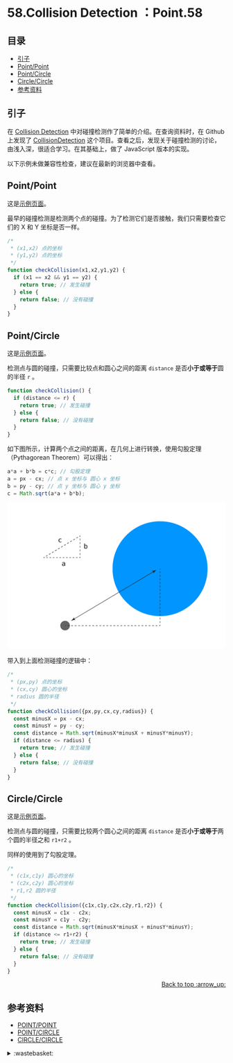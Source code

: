 # 58.Collision Detection ：Point.58
## <a name="index"></a> 目录
- [引子](#start)
- [Point/Point](#situation1)
- [Point/Circle](#situation2)
- [Circle/Circle](#situation3)
- [参考资料](#reference)


## <a name="start"></a> 引子
在 [Collision Detection][url-blog-46] 中对碰撞检测作了简单的介绍。在查询资料时，在 Github 上发现了 [CollisionDetection][url-github-1] 这个项目。查看之后，发现关于碰撞检测的讨论，由浅入深，很适合学习。在其基础上，做了 JavaScript 版本的实现。

以下示例未做兼容性检查，建议在最新的浏览器中查看。

## <a name="situation1"></a> Point/Point
这是[示例页面][url-lab-1]。

最早的碰撞检测是检测两个点的碰撞。为了检测它们是否接触，我们只需要检查它们的 X 和 Y 坐标是否一样。
```js
/*
 * (x1,x2) 点的坐标
 * (y1,y2) 点的坐标
 */
function checkCollision(x1,x2,y1,y2) {
  if (x1 == x2 && y1 == y2) {
    return true; // 发生碰撞
  } else {
    return false; // 没有碰撞
  }
}
```

## <a name="situation2"></a> Point/Circle
这是[示例页面][url-lab-2]。

检测点与圆的碰撞，只需要比较点和圆心之间的距离 `distance` 是否**小于或等于**圆的半径 `r` 。
```js
function checkCollision() {
  if (distance <= r) {
    return true; // 发生碰撞
  } else {
    return false; // 没有碰撞
  }
}
```
如下图所示，计算两个点之间的距离，在几何上进行转换，使用勾股定理（Pythagorean Theorem）可以得出：
```js
a*a + b*b = c*c; // 勾股定理
a = px - cx; // 点 x 坐标与 圆心 x 坐标
b = py - cy; // 点 y 坐标与 圆心 y 坐标
c = Math.sqrt(a*a + b*b);
```
![58-point-circle][url-local-1]

带入到上面检测碰撞的逻辑中：
```js
/*
 * (px,py) 点的坐标
 * (cx,cy) 圆心的坐标
 * radius 圆的半径
 */
function checkCollision({px,py,cx,cy,radius}) {
  const minusX = px - cx;
  const minusY = py - cy;
  const distance = Math.sqrt(minusX*minusX + minusY*minusY);
  if (distance <= radius) {
    return true; // 发生碰撞
  } else {
    return false; // 没有碰撞
  }
}
```

## <a name="situation3"></a> Circle/Circle
这是[示例页面][url-lab-3]。

检测点与圆的碰撞，只需要比较两个圆心之间的距离 `distance` 是否**小于或等于**两个圆的半径之和 `r1+r2` 。

同样的使用到了勾股定理。
```js
/*
 * (c1x,c1y) 圆心的坐标
 * (c2x,c2y) 圆心的坐标
 * r1,r2 圆的半径
 */
function checkCollision({c1x,c1y,c2x,c2y,r1,r2}) {
  const minusX = c1x - c2x;
  const minusY = c1y - c2y;
  const distance = Math.sqrt(minusX*minusX + minusY*minusY);
  if (distance <= r1+r2) {
    return true; // 发生碰撞
  } else {
    return false; // 没有碰撞
  }
}
```

<div align="right"><a href="#index">Back to top :arrow_up:</a></div>

## <a name="reference"></a> 参考资料
- [POINT/POINT][url-article-1]
- [POINT/CIRCLE][url-article-2]
- [CIRCLE/CIRCLE][url-article-3]

[url-base]:https://xxholic.github.io/blog/draft

[url-reference-1]:https://en.wikipedia.org/wiki/Regular_expression

[url-blog-46]:https://github.com/XXHolic/blog/issues/46
[url-github-1]:https://github.com/jeffThompson/CollisionDetection

[url-article-1]:http://www.jeffreythompson.org/collision-detection/point-point.php
[url-article-2]:http://www.jeffreythompson.org/collision-detection/point-point.php
[url-article-3]:http://www.jeffreythompson.org/collision-detection/point-point.php

[url-lab-1]:https://xxholic.github.io/lab/blog/58/point-point.html
[url-lab-2]:https://xxholic.github.io/lab/blog/58/point-circle.html
[url-lab-3]:https://xxholic.github.io/lab/blog/58/circle-circle.html

[url-local-1]:./images/58/point-circle.jpg

<details>
<summary>:wastebasket:</summary>


最近在看[《黑暗的左手》][url-book]，里面关于性的设定很有意思，在书中描述的星球上，是没有性别区分的。下面是书中部分摘录。



![49-poster][url-local-poster]

</details>

[url-book]:https://book.douban.com/subject/26916012/
[url-local-poster]:./images/49/poster.jpg
